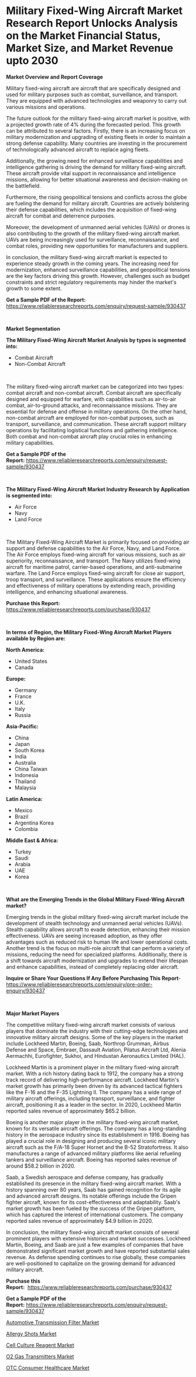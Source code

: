 <p><h1>Military Fixed-Wing Aircraft Market Research Report Unlocks Analysis on the Market Financial Status, Market Size, and Market Revenue upto 2030</h1></p><p><strong>Market Overview and Report Coverage</strong></p>
<p><p>Military fixed-wing aircraft are aircraft that are specifically designed and used for military purposes such as combat, surveillance, and transport. They are equipped with advanced technologies and weaponry to carry out various missions and operations.</p><p>The future outlook for the military fixed-wing aircraft market is positive, with a projected growth rate of 4% during the forecasted period. This growth can be attributed to several factors. Firstly, there is an increasing focus on military modernization and upgrading of existing fleets in order to maintain a strong defense capability. Many countries are investing in the procurement of technologically advanced aircraft to replace aging fleets.</p><p>Additionally, the growing need for enhanced surveillance capabilities and intelligence gathering is driving the demand for military fixed-wing aircraft. These aircraft provide vital support in reconnaissance and intelligence missions, allowing for better situational awareness and decision-making on the battlefield.</p><p>Furthermore, the rising geopolitical tensions and conflicts across the globe are fueling the demand for military aircraft. Countries are actively bolstering their defense capabilities, which includes the acquisition of fixed-wing aircraft for combat and deterrence purposes.</p><p>Moreover, the development of unmanned aerial vehicles (UAVs) or drones is also contributing to the growth of the military fixed-wing aircraft market. UAVs are being increasingly used for surveillance, reconnaissance, and combat roles, providing new opportunities for manufacturers and suppliers.</p><p>In conclusion, the military fixed-wing aircraft market is expected to experience steady growth in the coming years. The increasing need for modernization, enhanced surveillance capabilities, and geopolitical tensions are the key factors driving this growth. However, challenges such as budget constraints and strict regulatory requirements may hinder the market's growth to some extent.</p></p>
<p><strong>Get a Sample PDF of the Report:</strong> <a href="https://www.reliableresearchreports.com/enquiry/request-sample/930437">https://www.reliableresearchreports.com/enquiry/request-sample/930437</a></p>
<p>&nbsp;</p>
<p><strong>Market Segmentation</strong></p>
<p><strong>The Military Fixed-Wing Aircraft Market Analysis by types is segmented into:</strong></p>
<p><ul><li>Combat Aircraft</li><li>Non-Combat Aircraft</li></ul></p>
<p>&nbsp;</p>
<p><p>The military fixed-wing aircraft market can be categorized into two types: combat aircraft and non-combat aircraft. Combat aircraft are specifically designed and equipped for warfare, with capabilities such as air-to-air combat, air-to-ground attacks, and reconnaissance missions. They are essential for defense and offense in military operations. On the other hand, non-combat aircraft are employed for non-combat purposes, such as transport, surveillance, and communication. These aircraft support military operations by facilitating logistical functions and gathering intelligence. Both combat and non-combat aircraft play crucial roles in enhancing military capabilities.</p></p>
<p><strong>Get a Sample PDF of the Report:</strong>&nbsp;<a href="https://www.reliableresearchreports.com/enquiry/request-sample/930437">https://www.reliableresearchreports.com/enquiry/request-sample/930437</a></p>
<p>&nbsp;</p>
<p><strong>The Military Fixed-Wing Aircraft Market Industry Research by Application is segmented into:</strong></p>
<p><ul><li>Air Force</li><li>Navy</li><li>Land Force</li></ul></p>
<p>&nbsp;</p>
<p><p>The Military Fixed-Wing Aircraft Market is primarily focused on providing air support and defense capabilities to the Air Force, Navy, and Land Force. The Air Force employs fixed-wing aircraft for various missions, such as air superiority, reconnaissance, and transport. The Navy utilizes fixed-wing aircraft for maritime patrol, carrier-based operations, and anti-submarine warfare. The Land Force employs fixed-wing aircraft for close air support, troop transport, and surveillance. These applications ensure the efficiency and effectiveness of military operations by extending reach, providing intelligence, and enhancing situational awareness.</p></p>
<p><strong>Purchase this Report:</strong>&nbsp; <a href="https://www.reliableresearchreports.com/purchase/930437">https://www.reliableresearchreports.com/purchase/930437</a></p>
<p>&nbsp;</p>
<p><strong>In terms of Region, the Military Fixed-Wing Aircraft Market Players available by Region are:</strong></p>
<p>
    <p> <strong> North America: </strong>
        <ul>
            <li>United States</li>
            <li>Canada</li>
        </ul>
        </p> 
    <p> <strong> Europe: </strong>
        <ul>
            <li>Germany</li>
            <li>France</li>
            <li>U.K.</li>
            <li>Italy</li>
            <li>Russia</li>
        </ul>
        </p> 
    <p> <strong> Asia-Pacific: </strong>
        <ul>
            <li>China</li>
            <li>Japan</li>
            <li>South Korea</li>
            <li>India</li>
            <li>Australia</li>
            <li>China Taiwan</li>
            <li>Indonesia</li>
            <li>Thailand</li>
            <li>Malaysia</li>
        </ul>
        </p> 
    <p> <strong> Latin America: </strong>
        <ul>
            <li>Mexico</li>
            <li>Brazil</li>
            <li>Argentina Korea</li>
            <li>Colombia</li>
        </ul>
        </p> 
    <p> <strong> Middle East & Africa: </strong>
        <ul>
            <li>Turkey</li>
            <li>Saudi</li>
            <li>Arabia</li>
            <li>UAE</li>
            <li>Korea</li>
        </ul>
    </p>
    </p>
<p>&nbsp;</p>
<p><strong>What are the Emerging Trends in the Global Military Fixed-Wing Aircraft market?</strong></p>
<p><p>Emerging trends in the global military fixed-wing aircraft market include the development of stealth technology and unmanned aerial vehicles (UAVs). Stealth capability allows aircraft to evade detection, enhancing their mission effectiveness. UAVs are seeing increased adoption, as they offer advantages such as reduced risk to human life and lower operational costs. Another trend is the focus on multi-role aircraft that can perform a variety of missions, reducing the need for specialized platforms. Additionally, there is a shift towards aircraft modernization and upgrades to extend their lifespan and enhance capabilities, instead of completely replacing older aircraft.</p></p>
<p><strong>Inquire or Share Your Questions If Any Before Purchasing This Report</strong>- <a href="https://www.reliableresearchreports.com/enquiry/pre-order-enquiry/930437">https://www.reliableresearchreports.com/enquiry/pre-order-enquiry/930437</a></p>
<p>&nbsp;</p>
<p><strong>Major Market Players</strong></p>
<p><p>The competitive military fixed-wing aircraft market consists of various players that dominate the industry with their cutting-edge technologies and innovative military aircraft designs. Some of the key players in the market include Lockheed Martin, Boeing, Saab, Northrop Grumman, Airbus Defense and Space, Embraer, Dassault Aviation, Pilatus Aircraft Ltd, Alenia Aermachhi, Eurofighter, Sukhoi, and Hindustan Aeronautics Limited (HAL).</p><p>Lockheed Martin is a prominent player in the military fixed-wing aircraft market. With a rich history dating back to 1912, the company has a strong track record of delivering high-performance aircraft. Lockheed Martin's market growth has primarily been driven by its advanced tactical fighters like the F-16 and the F-35 Lightning II. The company has a wide range of military aircraft offerings, including transport, surveillance, and fighter aircraft, positioning it as a leader in the sector. In 2020, Lockheed Martin reported sales revenue of approximately $65.2 billion.</p><p>Boeing is another major player in the military fixed-wing aircraft market, known for its versatile aircraft offerings. The company has a long-standing history in the aerospace industry since its establishment in 1916. Boeing has played a crucial role in designing and producing several iconic military aircraft such as the F/A-18 Super Hornet and the B-52 Stratofortress. It also manufactures a range of advanced military platforms like aerial refueling tankers and surveillance aircraft. Boeing has reported sales revenue of around $58.2 billion in 2020.</p><p>Saab, a Swedish aerospace and defense company, has gradually established its presence in the military fixed-wing aircraft market. With a history spanning over 80 years, Saab has gained recognition for its agile and advanced aircraft designs. Its notable offerings include the Gripen fighter aircraft, known for its cost-effectiveness and adaptability. Saab's market growth has been fueled by the success of the Gripen platform, which has captured the interest of international customers. The company reported sales revenue of approximately $4.9 billion in 2020.</p><p>In conclusion, the military fixed-wing aircraft market consists of several prominent players with extensive histories and market successes. Lockheed Martin, Boeing, and Saab are just a few examples of companies that have demonstrated significant market growth and have reported substantial sales revenue. As defense spending continues to rise globally, these companies are well-positioned to capitalize on the growing demand for advanced military aircraft.</p></p>
<p><strong>Purchase this Report:</strong>&nbsp;&nbsp;<a href="https://www.reliableresearchreports.com/purchase/930437">https://www.reliableresearchreports.com/purchase/930437</a></p>
<p></p>
<p><strong>Get a Sample PDF of the Report:</strong>&nbsp;<a href="https://www.reliableresearchreports.com/enquiry/request-sample/930437">https://www.reliableresearchreports.com/enquiry/request-sample/930437</a></p>
<p><p><a href="https://issuu.com/reportprime-2/docs/automotive-transmission-filter-market-size-2030.pp?fr=xKAE9_zU1NQ">Automotive Transmission Filter Market</a></p><p><a href="https://medium.com/@ebbakautzer/allergy-shots-market-size-growth-forecast-2023-2030-fbe35fee601d">Allergy Shots Market</a></p><p><a href="https://www.reportprime.com/cell-culture-reagent-r11460">Cell Culture Reagent Market</a></p><p><a href="https://github.com/RichRobinson5/Market-Research-Report-List-1/blob/main/o2-gas-transmitters-market.md">O2 Gas Transmitters Market</a></p><p><a href="https://medium.com/@brayanborer/otc-consumer-healthcare-market-size-growth-forecast-2023-2030-d89ad804d095">OTC Consumer Healthcare Market</a></p></p>